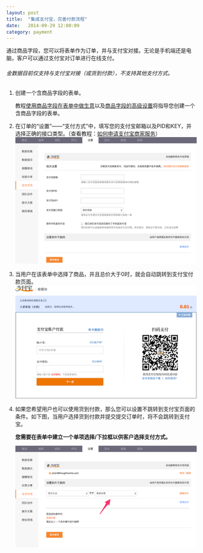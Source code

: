 ```yaml
---
layout: post
title:  "集成支付宝，完善付款流程"
date:   2014-09-29 12:00:09
category: payment
---
```


通过商品字段，您可以将表单作为订单，并与支付宝对接。无论是手机端还是电脑，客户可以通过支付宝对订单进行在线支付。

###### 金数据目前仅支持与支付宝对接（或货到付款），不支持其他支付方式。

1. 创建一个含商品字段的表单。

 	教程[使用商品字段在表单中做生意](goods-field.html)以及[商品字段的高级设置](goods-field-detail.html)将指导您创建一个含商品字段的表单。

2. 在订单的“设置”——“支付方式”中，填写您的支付宝邮箱以及PID和KEY，并选择正确的接口类型。（查看教程：[如何申请支付宝商家服务](apply-alipay.html)）
	![](/images/alipay-setting.png)

3. 当用户在该表单中选择了商品，并且总价大于0时，就会自动跳转到支付宝付款页面。
	![](/images/alipay-result.png)

4. 如果您希望用户也可以使用货到付款，那么您可以设置不跳转到支付宝页面的条件。如下图，当用户选择货到付款并提交提交订单时，将不会跳转到支付宝。

	**您需要在表单中建立一个单项选择/下拉框以供客户选择支付方式。**

	![](/images/alipay-not-redirect.png)
